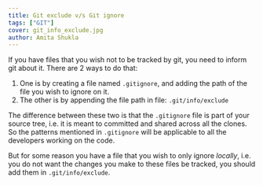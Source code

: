 ```yaml
---
title: Git exclude v/s Git ignore
tags: ["GIT"]
cover: git_info_exclude.jpg
author: Amita Shukla
---
```


If you have files that you wish not to be tracked by git, you need to inform git about it. There are 2 ways to do that:

1. One is by creating a file named `.gitignore`, and adding the path of the file you wish to ignore on it.
2. The other is by appending the file path in file: `.git/info/exclude`

<re-img src="git_info_exclude.jpg"></re-img>

The difference between these two is that the `.gitignore` file is part of your source tree, i.e. it is meant to committed and shared across all the clones. So the patterns mentioned in `.gitignore` will be applicable to all the developers working on the code.

But for some reason you have a file that you wish to only ignore *locally*, i.e. you do not want the changes you make to these files be tracked, you should add them in `.git/info/exclude`.